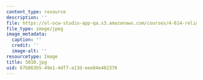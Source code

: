 ```yaml
---
content_type: resource
description: ''
file: https://ol-ocw-studio-app-qa.s3.amazonaws.com/courses/4-614-religious-architecture-and-islamic-cultures-fall-2002/67b863b549e14df7a13deee84e482370_5010.jpg
file_type: image/jpeg
image_metadata:
  caption: ''
  credit: ''
  image-alt: ''
resourcetype: Image
title: 5010.jpg
uid: 67b863b5-49e1-4df7-a13d-eee84e482370
---
```


